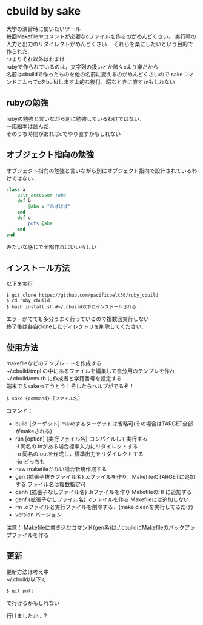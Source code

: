 # cbuild by sake
大学の演習時に使いたいツール  
毎回Makefileやコメントが必要なcファイルを作るのがめんどくさい，
実行時の入力と出力のリダイレクトがめんどくさい．
それらを楽にしたいという目的で作られた．  
つまりそれ以外はおまけ  
rubyで作られているのは，文字列の扱いとか諸々cより楽だから  
名前はcbuildで作ったものを他の名前に変えるのがめんどくさいので
sakeコマンドによってcをbuildしますよ的な後付．暇なときに直すかもしれない
## rubyの勉強
rubyの勉強と言いながら別に勉強しているわけではない．  
一応絵本は読んだ．  
そのうち時間があればcでやり直すかもしれない
## オブジェクト指向の勉強
オブジェクト指向の勉強と言いながら別にオブジェクト指向で設計されているわけではない．
```ruby
class a
    attr_accessor :aba
    def b
        @aba = "あばばば"
    end
    def c
        puts @aba
    end
end
```
みたいな感じで全部作ればいいらしい
## インストール方法
以下を実行
```shell
$ git clone https://github.com/pacificbelt30/ruby_cbuild
$ cd ruby_cbuild
$ bash install.sh #~/.cbuild以下にインストールされる
```
エラーがでても多分うまく行っているので複数回実行しない  
終了後は各自cloneしたディレクトリを削除してください．  
## 使用方法
makefileなどのテンプレートを作成する  
~/.cbuild/tmpl の中にあるファイルを編集して自分用のテンプレを作れ  
~/.cbuild/env.rb に作成者と学籍番号を設定する  
端末で＄sakeってうとう！そしたらヘルプがでるぞ！  
```
$ sake {command} [ファイル名] 
``` 

コマンド：  
  * build {ターゲット} makeするターゲットは省略可(その場合はTARGET全部がmakeされる)  
  * run   [option] {実行ファイル名} コンパイルして実行する   
      -i 同名の.inがある場合標準入力にリダイレクトする  
      -o 同名の.outを作成し，標準出力をリダイレクトする  
      -io どっちも  
  * new   makefileがない場合新規作成する  
  * gen   {拡張子抜きファイル名} .cファイルを作り，MakefileのTARGETに追加する ファイル名は複数指定可  
  * genh {拡張子なしファイル名} .hファイルを作り MakefileのHFに追加する   
  * genf {拡張子なしファイル名} .cファイルを作る Makefileには追加しない  
  * rm .oファイルと実行ファイルを削除する．(make cleanを実行してるだけ)  
  * version バージョン  

注意：
  Makefileに書き込むコマンド(gen系)は./.cbuildにMakefileのバックアップファイルを作る
  
## 更新
更新方法は考え中  
~/.cbuild/以下で
```
$ git pull 
```
で行けるかもしれない


行けましたか...？
